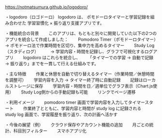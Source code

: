 https://notmatsumura.github.io/logodoro/

・logodoro（ロゴドーロ）
logodoro は、
ポモドーロタイマーと学習記録を組み合わせた
学習習慣化 × 振り返り支援アプリです。

・機能統合の背景　　
このアプリは、もともと別々に開発していた以下の2つのアプリを統合して作成しました：　　
Pomodoro Timer（ポモドーロタイマー）　　
　→ ポモドーロ法で作業時間を区切り、集中力を高めるタイマー　　
 Study Log（スタディログ）　　
　→ 学習内容・時間を記録し、グラフで可視化するログアプリ　　
logodoro はこれらを統合し、　　
「タイマーでの学習 → 自動で記録 → 振り返り」までを一貫して行える仕組みです。　　

・主な特徴　　
作業と休憩を自動で切り替えるタイマー（作業時間／休憩時間を調整可）　　
学習内容を入力 → タイマー終了時に自動記録　　
記録はローカルストレージに保存　　
学習内容・時間を日／週単位でグラフ表示（Chart.js使用）　　
Study Log側からの手動記録も可能　　
リンクでページ遷移　　

・利用イメージ　　
pomodoro timer 画面で学習内容を入力してタイマースタート　　
作業終了とともに、学習内容と時間が study log に記録される　　
study log 画面で、学習履歴を振り返り、次の計画へ活かす　　

・今後の展望（例）　　
クラウド保存やアカウント機能の追加　　
月ごとの統計、科目別フィルター　　
スマホアプリ化　　
